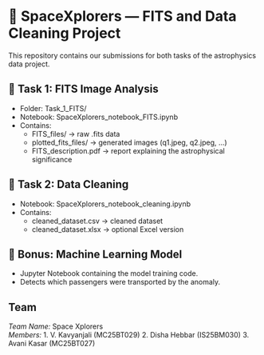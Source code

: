 # 🚀 SpaceXplorers — FITS and Data Cleaning Project

This repository contains our submissions for both tasks of the astrophysics data project.

## 📁 Task 1: FITS Image Analysis
- Folder: Task_1_FITS/
- Notebook: SpaceXplorers_notebook_FITS.ipynb
- Contains:
  - FITS_files/ → raw .fits data
  - plotted_fits_files/ → generated images (q1.jpeg, q2.jpeg, ...)
  - FITS_description.pdf → report explaining the astrophysical significance

## 📁 Task 2: Data Cleaning
- Notebook: SpaceXplorers_notebook_cleaning.ipynb
- Contains:
  - cleaned_dataset.csv → cleaned dataset
  - cleaned_dataset.xlsx → optional Excel version

## 📁 Bonus: Machine Learning Model
- Jupyter Notebook containing the model training code.
- Detects which passengers were transported by the anomaly.

## Team
*Team Name:* Space Xplorers  
*Members:* 1. V. Kavyanjali (MC25BT029)
           2. Disha Hebbar (IS25BM030)
           3. Avani Kasar (MC25BT027)
